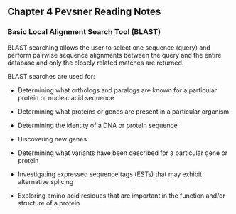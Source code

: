 ## Chapter 4 Pevsner Reading Notes

### Basic Local Alignment Search Tool (BLAST)

BLAST searching allows the user to select one sequence (query) and perform pairwise sequence alignments between the query and the entire database and only the closely related matches are returned.

BLAST searches are used for:

- Determining what orthologs and paralogs are known for a particular protein or nucleic acid sequence

- Determining what proteins or genes are present in a particular organism

- Determining the identity of a DNA or protein sequence

- Discovering new genes

- Determining what variants have been described for a particular gene or protein

- Investigating expressed sequence tags (ESTs) that may exhibit alternative splicing

- Exploring amino acid residues that are important in the function and/or structure of a protein






